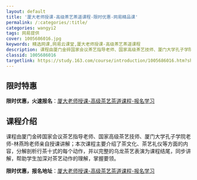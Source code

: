 ```yaml
---
layout: default
title: '厦大老师授课-高级茶艺茶道课程-限时优惠-网易精品课'
permalink: /:categories/:title/
categories: wangyi2
tags: 网易提供
cover: 1005686016.jpg
keywords: 精选网课,网易云课堂,厦大老师授课-高级茶艺茶道课程
description: 课程由厦门金砖国家会议茶艺指导老师、国家高级茶艺技师、厦门大学孔子学院老师-林燕玲老师亲自授课讲解；本次课程主要介绍了茶
classid: 1005686016
targetlink: https://study.163.com/course/introduction/1005686016.htm?share=1&shareId=1025206652&utm_campaign=share&utm_medium=iphoneShare&utm_source=&utm_u=1025206652
---
```


## 限时特惠

**限时优惠，火速报名**：[厦大老师授课-高级茶艺茶道课程-报名学习](https://study.163.com/course/introduction/1005686016.htm?share=1&shareId=1025206652&utm_campaign=share&utm_medium=iphoneShare&utm_source=&utm_u=1025206652)

## 课程介绍

课程由厦门金砖国家会议茶艺指导老师、国家高级茶艺技师、厦门大学孔子学院老师-林燕玲老师亲自授课讲解；本次课程主要介绍了茶文化、茶艺礼仪等方面的内容，分解剖析行茶十式的每个动作，并以完整的乌龙茶艺表演为课程结尾，同步讲解，帮助学生加深对茶艺动作的理解，掌握要领。

**限时优惠，报名地址**：[厦大老师授课-高级茶艺茶道课程-报名学习](https://study.163.com/course/introduction/1005686016.htm?share=1&shareId=1025206652&utm_campaign=share&utm_medium=iphoneShare&utm_source=&utm_u=1025206652)

